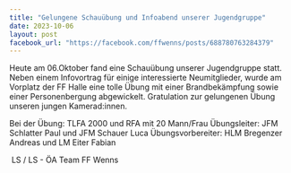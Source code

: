 ```yaml
---
title: "Gelungene Schauübung und Infoabend unserer Jugendgruppe"
date: 2023-10-06
layout: post
facebook_url: "https://facebook.com/ffwenns/posts/688780763284379"
---
```


Heute am 06.Oktober fand eine Schauübung unserer Jugendgruppe statt. Neben einem Infovortrag für einige interessierte Neumitglieder, wurde am Vorplatz der FF Halle eine tolle Übung mit einer Brandbekämpfung sowie einer Personenbergung abgewickelt. Gratulation zur gelungenen Übung unseren jungen Kamerad:innen. 

Bei der Übung:
 TLFA 2000 und RFA mit 20 Mann/Frau
 Übungsleiter: JFM Schlatter Paul und JFM Schauer Luca
 Übungsvorbereiter: HLM Bregenzer Andreas und LM Eiter Fabian

️ LS / LS - ÖA Team FF Wenns